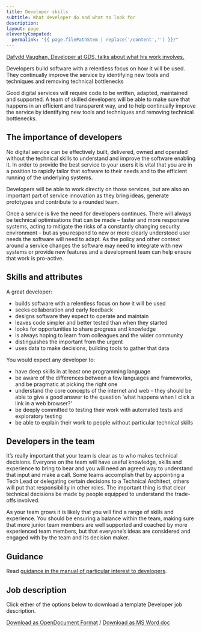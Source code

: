 ```yaml
---
title: Developer skills
subtitle: What developer do and what to look for
description:
layout: page
eleventyComputed:
  permalink: "{{ page.filePathStem | replace('/content','') }}/"
---
```


[Dafydd Vaughan, Developer at GDS, talks about what his work involves.](https://www.youtube.com/watch?v=xEcsGlZn__w)

Developers build software with a relentless focus on how it will be used. They continually improve the service by identifying new tools and techniques and removing technical bottlenecks

Good digital services will require code to be written, adapted, maintained and supported. A team of skilled developers will be able to make sure that happens in an efficient and transparent way, and to help continually improve the service by identifying new tools and techniques and removing technical bottlenecks.

## The importance of developers

No digital service can be effectively built, delivered, owned and operated without the technical skills to understand and improve the software enabling it. In order to provide the best service to your users it is vital that you are in a position to rapidly tailor that software to their needs and to the efficient running of the underlying systems.

Developers will be able to work directly on those services, but are also an important part of service innovation as they bring ideas, generate prototypes and contribute to a rounded team.

Once a service is live the need for developers continues. There will always be technical optimisations that can be made – faster and more responsive systems, acting to mitigate the risks of a constantly changing security environment – but as you respond to new or more clearly understood user needs the software will need to adapt. As the policy and other context around a service changes the software may need to integrate with new systems or provide new features and a development team can help ensure that work is pro-active.

## Skills and attributes

A great developer:

- builds software with a relentless focus on how it will be used
- seeks collaboration and early feedback
- designs software they expect to operate and maintain
- leaves code simpler and better tested than when they started
- looks for opportunities to share progress and knowledge
- is always hoping to learn from colleagues and the wider community
- distinguishes the important from the urgent
- uses data to make decisions, building tools to gather that data

You would expect any developer to:

- have deep skills in at least one programming language
- be aware of the differences between a few languages and frameworks, and be pragmatic at picking the right one
- understand the core concepts of the internet and web – they should be able to give a good answer to the question ‘what happens when I click a link in a web browser?’
- be deeply committed to testing their work with automated tests and exploratory testing
- be able to explain their work to people without particular technical skills

## Developers in the team

It’s really important that your team is clear as to who makes technical decisions. Everyone on the team will have useful knowledge, skills and experience to bring to bear and you will need an agreed way to understand that input and make a call. Some teams accomplish that by appointing a Tech Lead or delegating certain decisions to a Technical Architect, others will put that responsibility in other roles. The important thing is that clear technical decisions be made by people equipped to understand the trade-offs involved.

As your team grows it is likely that you will find a range of skills and experience. You should be ensuring a balance within the team, making sure that more junior team members are well supported and coached by more experienced team members, but that everyone’s ideas are considered and engaged with by the team and its decision maker.

## Guidance

Read [guidance in the manual of particular interest to developers](https://web.archive.org/web/20150906000753/https://www.gov.uk/service-manual/developers).

## Job description

Click either of the options below to download a template Developer job description.

[Download as OpenDocument Format](/assets/content/version-1/guides/documents/Developer-generic.odt) / [Download as MS Word doc](/assets/content/version-1/guides/documents/Developer-generic.docx)
